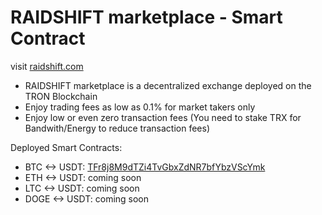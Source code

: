 # RAIDSHIFT marketplace - Smart Contract

visit [raidshift.com](http://raidshift.com)

* RAIDSHIFT marketplace is a decentralized exchange deployed on the TRON Blockchain
* Enjoy trading fees as low as 0.1% for market takers only
* Enjoy low or even zero transaction fees (You need to stake TRX for Bandwith/Energy to reduce transaction fees)

Deployed Smart Contracts:

* BTC <-> USDT: [TFr8j8M9dTZi4TvGbxZdNR7bfYbzVScYmk](https://tronscan.io/#/contract/TFr8j8M9dTZi4TvGbxZdNR7bfYbzVScYmk/code)
* ETH <-> USDT: coming soon
* LTC <-> USDT: coming soon
* DOGE <-> USDT: coming soon

